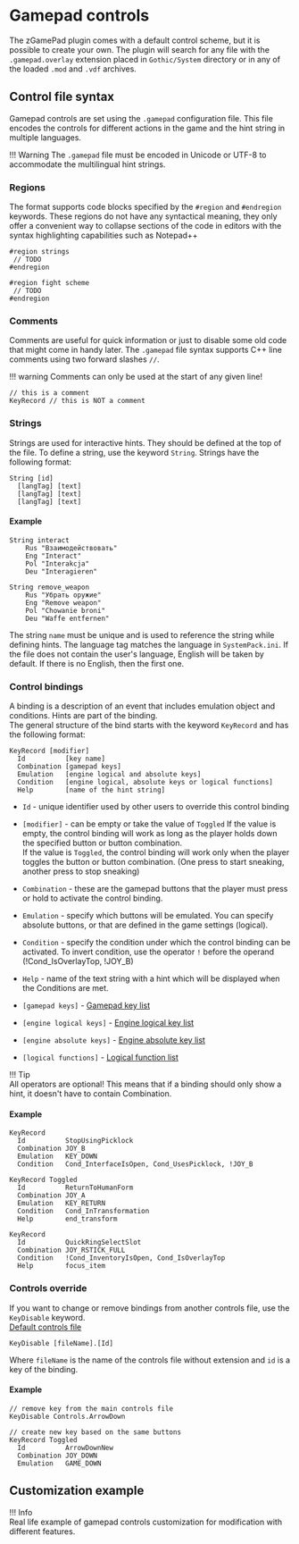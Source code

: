 # Gamepad controls
The zGamePad plugin comes with a default control scheme, but it is possible to create your own. The plugin will search for any file with the `.gamepad.overlay` extension placed in `Gothic/System` directory or in any of the loaded `.mod` and `.vdf` archives.

## Control file syntax
Gamepad controls are set using the `.gamepad` configuration file. This file encodes the controls for different actions in the game and the hint string in multiple languages.

!!! Warning
    The `.gamepad` file must be encoded in Unicode or UTF-8 to accommodate the multilingual hint strings.

### Regions
The format supports code blocks specified by the `#region` and `#endregion` keywords. These regions do not have any syntactical meaning, they only offer a convenient way to collapse sections of the code in editors with the syntax highlighting capabilities such as Notepad++

```title="Regions"
#region strings
 // TODO
#endregion

#region fight scheme
 // TODO
#endregion
```

### Comments
Comments are useful for quick information or just to disable some old code that might come in handy later. The `.gamepad` file syntax supports C++ line comments using two forward slashes `//`.

!!! warning
    Comments can only be used at the start of any given line!

```title="Comments"
// this is a comment
KeyRecord // this is NOT a comment
```

### Strings
Strings are used for interactive hints. They should be defined at the top of the file. To define a string, use the keyword `String`. Strings have the following format:
```title="Multilang string syntax"
String [id]
  [langTag] [text]
  [langTag] [text]
  [langTag] [text]
```
#### Example
```
String interact
    Rus "Взаимодействовать"
    Eng "Interact"
    Pol "Interakcja"
    Deu "Interagieren"

String remove_weapon
    Rus "Убрать оружие"
    Eng "Remove weapon"
    Pol "Chowanie broni"
    Deu "Waffe entfernen"
```
The string `name` must be unique and is used to reference the string while defining hints.
The language tag matches the language in `SystemPack.ini`. If the file does not contain the user's language, English will be taken by default. If there is no English, then the first one.

### Control bindings
A binding is a description of an event that includes emulation object and conditions. Hints are part of the binding.  
The general structure of the bind starts with the keyword `KeyRecord` and has the following format:
```title="Control binding"
KeyRecord [modifier]
  Id          [key name]
  Combination [gamepad keys]
  Emulation   [engine logical and absolute keys]
  Condition   [engine logical, absolute keys or logical functions]
  Help        [name of the hint string]
```

- `Id` - unique identifier used by other users to override this control binding
- `[modifier]` - can be empty or take the value of `Toggled` If the value is empty, the control binding will work as long as the player holds down the specified button or button combination.    
  If the value is `Toggled`, the control binding will work only when the player toggles the button or button combination. (One press to start sneaking, another press to stop sneaking)
- `Combination` - these are the gamepad buttons that the player must press or hold to activate the control binding.
- `Emulation` - specify which buttons will be emulated. You can specify absolute buttons, or that are defined in the game settings (logical).
- `Condition` - specify the condition under which the control binding can be activated. To invert condition, use the operator `!` before the operand (!Cond_IsOverlayTop, !JOY_B)
- `Help` - name of the text string with a hint which will be displayed when the Conditions are met.


- `[gamepad keys]` - [Gamepad key list](keys_gamepad.md)
- `[engine logical keys]` - [Engine logical key list](keys_engine_logical.md)
- `[engine absolute keys]` - [Engine absolute key list](keys_engine_absolute.md)
- `[logical functions]` - [Logical function list](logical_functions.md)

!!! Tip  
    All operators are optional! This means that if a binding should only show a hint, it doesn't have to contain Combination.

#### Example
```title="Control binding examples"
KeyRecord
  Id          StopUsingPicklock
  Combination JOY_B
  Emulation   KEY_DOWN
  Condition   Cond_InterfaceIsOpen, Cond_UsesPicklock, !JOY_B

KeyRecord Toggled
  Id          ReturnToHumanForm
  Combination JOY_A
  Emulation   KEY_RETURN
  Condition   Cond_InTransformation
  Help        end_transform

KeyRecord
  Id          QuickRingSelectSlot
  Combination JOY_RSTICK_FULL
  Condition   !Cond_InventoryIsOpen, Cond_IsOverlayTop
  Help        focus_item

```

### Controls override
If you want to change or remove bindings from another controls file, use the `KeyDisable` keyword.    
[Default controls file](https://github.com/Gratt-5r2/zGamePad/blob/master/Utils/controls.gamepad)

```title="Controls override syntax"
KeyDisable [fileName].[Id]
```
Where `fileName` is the name of the controls file without extension and `id` is a key of the binding.

#### Example
``` title="Controls override example"
// remove key from the main controls file
KeyDisable Controls.ArrowDown

// create new key based on the same buttons
KeyRecord Toggled
  Id          ArrowDownNew
  Combination JOY_DOWN
  Emulation   GAME_DOWN
```
## Customization example
!!! Info  
    Real life example of gamepad controls customization for modification with different features.
